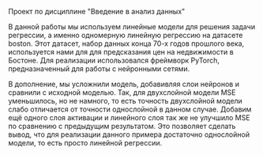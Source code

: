 Проект по дисциплине "Введение в анализ данных"

В данной работы мы используем линейные модели для решения задачи регрессии, а именно одномерную линейную регрессию на датасете boston. Этот датасет, набор данных конца 70-х годов прошлого века, используется нами для для предсказания цен на недвижимости в Бостоне.
Для реализации использовался фреймворк PyTorch, предназначенный для работы с нейронными сетями. 

В дополнение, мы усложнили модель, добавивляя слои нейронов и сравнили с исходной моделью. Так, для двухслойной модели MSE уменьшилось, но не намного, то есть точность двухслойной модели слабо отличается от точности однослойной в данном случае. Добавим ещё одного слоя активации и линейного слоя так же не улучшило MSE по сравнению с предыдущим результатом. Это позволяет сделать вывод, что для реализации данного примера достаточно однослойной модели, то есть просто линейной регрессии.

